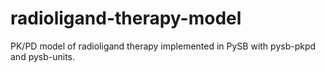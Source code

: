 # radioligand-therapy-model
PK/PD model of radioligand therapy implemented in PySB with pysb-pkpd and pysb-units. 

